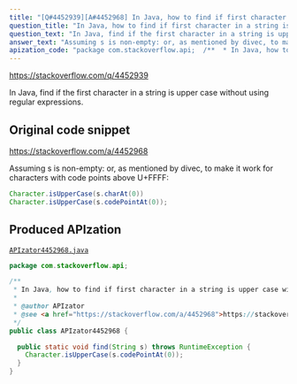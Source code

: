```yaml
---
title: "[Q#4452939][A#4452968] In Java, how to find if first character in a string is upper case without regex"
question_title: "In Java, how to find if first character in a string is upper case without regex"
question_text: "In Java, find if the first character in a string is upper case without using regular expressions."
answer_text: "Assuming s is non-empty: or, as mentioned by divec, to make it work for characters with code points above U+FFFF:"
apization_code: "package com.stackoverflow.api;  /**  * In Java, how to find if first character in a string is upper case without regex  *  * @author APIzator  * @see <a href=\"https://stackoverflow.com/a/4452968\">https://stackoverflow.com/a/4452968</a>  */ public class APIzator4452968 {    public static void find(String s) throws RuntimeException {     Character.isUpperCase(s.codePointAt(0));   } }"
---
```


https://stackoverflow.com/q/4452939

In Java, find if the first character in a string is upper case without using regular expressions.



## Original code snippet

https://stackoverflow.com/a/4452968

Assuming s is non-empty:
or, as mentioned by divec, to make it work for characters with code points above U+FFFF:

```java
Character.isUpperCase(s.charAt(0))
Character.isUpperCase(s.codePointAt(0));
```

## Produced APIzation

[`APIzator4452968.java`](https://github.com/pasqualesalza/apization-temp-data/raw/master/apizations/java/APIzator4452968.java)

```java
package com.stackoverflow.api;

/**
 * In Java, how to find if first character in a string is upper case without regex
 *
 * @author APIzator
 * @see <a href="https://stackoverflow.com/a/4452968">https://stackoverflow.com/a/4452968</a>
 */
public class APIzator4452968 {

  public static void find(String s) throws RuntimeException {
    Character.isUpperCase(s.codePointAt(0));
  }
}

```